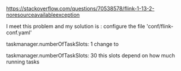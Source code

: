 
https://stackoverflow.com/questions/70538578/flink-1-13-2-noresourceavailableexception


I meet this problem and my solution is : configure the file 'conf/flink-conf.yaml'

taskmanager.numberOfTaskSlots: 1
change to

taskmanager.numberOfTaskSlots: 30
this slots depend on how much running tasks